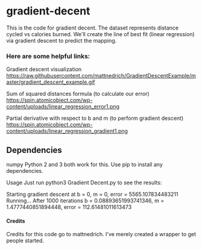 # gradient-decent
This is the code for gradient decent. The dataset represents distance cycled vs calories burned. We'll create the line of best fit (linear regression) via gradient descent to predict the mapping. 

### Here are some helpful links:

Gradient descent visualization
https://raw.githubusercontent.com/mattnedrich/GradientDescentExample/master/gradient_descent_example.gif

Sum of squared distances formula (to calculate our error)
https://spin.atomicobject.com/wp-content/uploads/linear_regression_error1.png

Partial derivative with respect to b and m (to perform gradient descent)
https://spin.atomicobject.com/wp-content/uploads/linear_regression_gradient1.png

## Dependencies

numpy
Python 2 and 3 both work for this. Use pip to install any dependencies.

Usage
Just run python3 Gradient Decent.py to see the results:

Starting gradient descent at b = 0, m = 0, error = 5565.107834483211
Running...
After 1000 iterations b = 0.08893651993741346, m = 1.4777440851894448, error = 112.61481011613473
#### Credits
Credits for this code go to mattnedrich. I've merely created a wrapper to get people started.
